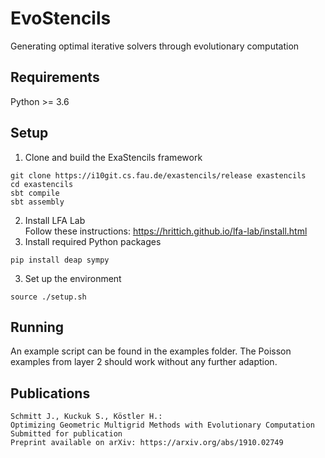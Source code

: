 # EvoStencils
Generating optimal iterative solvers through evolutionary computation
## Requirements
Python >= 3.6
## Setup
1. Clone and build the ExaStencils framework
```
git clone https://i10git.cs.fau.de/exastencils/release exastencils
cd exastencils
sbt compile
sbt assembly
```
2. Install LFA Lab  
  Follow these instructions: https://hrittich.github.io/lfa-lab/install.html  
3. Install required Python packages
```
pip install deap sympy
```
3. Set up the environment  
```
source ./setup.sh
```
## Running
An example script can be found in the examples folder. The Poisson examples from layer 2 should work without any further adaption.

## Publications
    Schmitt J., Kuckuk S., Köstler H.:
    Optimizing Geometric Multigrid Methods with Evolutionary Computation
    Submitted for publication 
    Preprint available on arXiv: https://arxiv.org/abs/1910.02749
